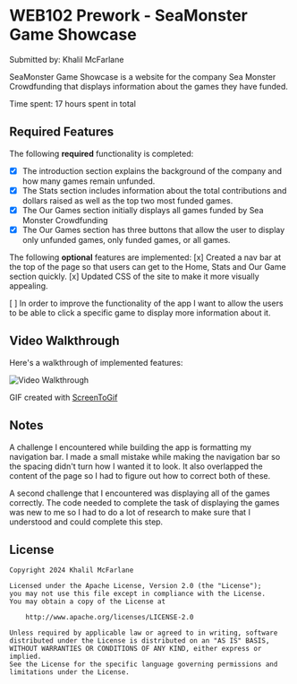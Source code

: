 # WEB102 Prework - SeaMonster Game Showcase

Submitted by: Khalil McFarlane

SeaMonster Game Showcase is a website for the company Sea Monster Crowdfunding that displays information about the games they have funded.

Time spent: 17 hours spent in total

## Required Features

The following **required** functionality is completed:

* [x] The introduction section explains the background of the company and how many games remain unfunded.
* [x] The Stats section includes information about the total contributions and dollars raised as well as the top two most funded games.
* [x] The Our Games section initially displays all games funded by Sea Monster Crowdfunding
* [x] The Our Games section has three buttons that allow the user to display only unfunded games, only funded games, or all games.

The following **optional** features are implemented:
[x] Created a nav bar at the top of the page so that users can get to the Home, Stats and Our Game section quickly.
[x] Updated CSS of the site to make it more visually appealing.


 [ ] In order to improve the functionality of the app I want to allow the users to be able to click a specific game to display more information about it.

## Video Walkthrough

Here's a walkthrough of implemented features:

<img src='web102_prework\Prework.gif' title='Prework' width='' alt='Video Walkthrough' />

GIF created with [ScreenToGif](https://www.screentogif.com/)  

## Notes

A challenge I encountered while building the app is formatting my navigation bar. I made a small mistake while making the navigation bar so the spacing didn't turn how I wanted it to look. It also overlapped the content of the page so I had to figure out how to correct both of these.

A second challenge that I encountered was displaying all of the games correctly. The code needed to complete the task of displaying the games was new to me so I had to do a lot of research to make sure that I understood and could complete this step.

## License

    Copyright 2024 Khalil McFarlane

    Licensed under the Apache License, Version 2.0 (the "License");
    you may not use this file except in compliance with the License.
    You may obtain a copy of the License at

        http://www.apache.org/licenses/LICENSE-2.0

    Unless required by applicable law or agreed to in writing, software
    distributed under the License is distributed on an "AS IS" BASIS,
    WITHOUT WARRANTIES OR CONDITIONS OF ANY KIND, either express or implied.
    See the License for the specific language governing permissions and
    limitations under the License.
